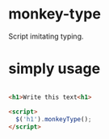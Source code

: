 # monkey-type
Script imitating typing.

# simply usage
```html

<h1>Write this text<h1>

<script>
  $('h1').monkeyType();
</script>

```
